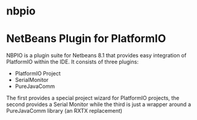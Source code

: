 # nbpio
NetBeans Plugin for PlatformIO
==============================

NBPIO is a plugin suite for Netbeans 8.1 that provides easy integration of PlatformIO within the IDE. It consists of three plugins:

+ PlatformIO Project
+ SerialMonitor
+ PureJavaComm
 
The first provides a special project wizard for PlatformIO projects, the second provides a Serial Monitor while the third is just a wrapper around a PureJavaComm library (an RXTX replacement)
